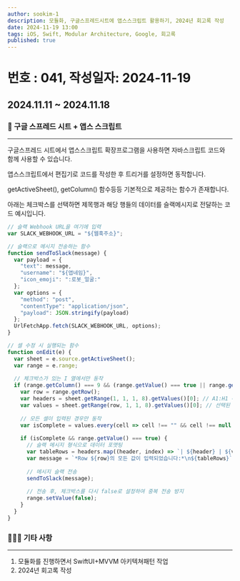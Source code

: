 ```yaml
---
author: sookim-1
description: 모듈화, 구글스프레드시트에 앱스스크립트 활용하기, 2024년 회고록 작성
date: 2024-11-19 13:00
tags: iOS, Swift, Modular Architecture, Google, 회고록
published: true
---
```

# 번호 : 041, 작성일자: 2024-11-19
## 2024.11.11 ~ 2024.11.18
### 🤖 구글 스프레드 시트 + 앱스 스크립트

---

구글스프레드 시트에서 앱스스크립트 확장프로그램을 사용하면 자바스크립트 코드와 함께 사용할 수 있습니다.

앱스스크립트에서 편집기로 코드를 작성한 후 트리거를 설정하면 동작합니다.

getActiveSheet(), getColumn() 함수등등 기본적으로 제공하는 함수가 존재합니다.

아래는 체크박스를 선택하면 제목행과 해당 행들의 데이터를 슬랙메시지로 전달하는 코드 예시입니다.

```javascript
// 슬랙 Webhook URL을 여기에 입력
var SLACK_WEBHOOK_URL = "${웹훅주소}";

// 슬랙으로 메시지 전송하는 함수
function sendToSlack(message) {
  var payload = {
    "text": message,
    "username": "${앱네임}",
    "icon_emoji": ":로봇_얼굴:"
  };
  var options = {
    "method": "post",
    "contentType": "application/json",
    "payload": JSON.stringify(payload)
  };
  UrlFetchApp.fetch(SLACK_WEBHOOK_URL, options);
}

// 셀 수정 시 실행되는 함수
function onEdit(e) {
  var sheet = e.source.getActiveSheet();
  var range = e.range;
  
  // 체크박스가 있는 I 열에서만 동작
  if (range.getColumn() === 9 && (range.getValue() === true || range.getValue() === false)) {
    var row = range.getRow();
    var headers = sheet.getRange(1, 1, 1, 8).getValues()[0]; // A1:H1 헤더 가져오기
    var values = sheet.getRange(row, 1, 1, 8).getValues()[0]; // 선택된 행의 A:H 값 가져오기
    
    // 모든 셀이 입력된 경우만 동작
    var isComplete = values.every(cell => cell !== "" && cell !== null && cell !== undefined);
    
    if (isComplete && range.getValue() === true) {
      // 슬랙 메시지 형식으로 데이터 포맷팅
      var tableRows = headers.map((header, index) => `| ${header} | ${values[index]} |`).join("\n");
      var message = `*Row ${row}의 모든 값이 입력되었습니다:*\n${tableRows}`;
      
      // 메시지 슬랙 전송
      sendToSlack(message);
      
      // 전송 후, 체크박스를 다시 false로 설정하여 중복 전송 방지
      range.setValue(false);
    }
  }
}
```

### 🙋🏻‍♂️ 기타 사항

---

1. 모듈화를 진행하면서 SwiftUI+MVVM 아키텍쳐패턴 작업
2. 2024년 회고록 작성

